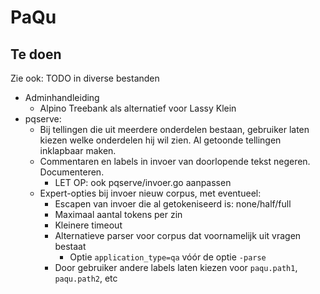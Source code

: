 # PaQu #

## Te doen ##

Zie ook: TODO in diverse bestanden

  - Adminhandleiding
    - Alpino Treebank als alternatief voor Lassy Klein
  - pqserve:
    - Bij tellingen die uit meerdere onderdelen bestaan, gebruiker laten
      kiezen welke onderdelen hij wil zien. Al getoonde tellingen
      inklapbaar maken.
    - Commentaren en labels in invoer van doorlopende tekst negeren. Documenteren.
      - LET OP: ook pqserve/invoer.go aanpassen
    - Expert-opties bij invoer nieuw corpus, met eventueel:
      - Escapen van invoer die al getokeniseerd is: none/half/full
      - Maximaal aantal tokens per zin
      - Kleinere timeout
      - Alternatieve parser voor corpus dat voornamelijk uit vragen bestaat
        - Optie `application_type=qa` vóór de optie `-parse`
      - Door gebruiker andere labels laten kiezen voor `paqu.path1`, `paqu.path2`, etc

